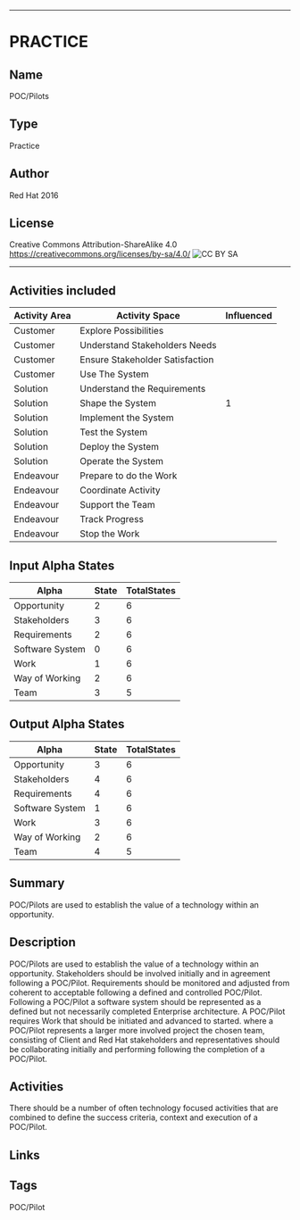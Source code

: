 ----------
# PRACTICE
## Name
POC/Pilots
## Type
Practice
## Author
Red Hat 2016
## License
Creative Commons Attribution-ShareAlike 4.0
https://creativecommons.org/licenses/by-sa/4.0/
![CC BY SA](https://licensebuttons.net/l/by-sa/3.0/88x31.png)

----------

## Activities included
| Activity Area | Activity Space | Influenced |
|---------------|----------------|------------|
|Customer|Explore Possibilities||
|Customer|Understand Stakeholders Needs||
|Customer|Ensure Stakeholder Satisfaction||
|Customer|Use The System||
|Solution|Understand the Requirements||
|Solution|Shape the System|1|
|Solution|Implement the System||
|Solution|Test the System||
|Solution|Deploy the System||
|Solution|Operate the System||
|Endeavour|Prepare to do the Work||
|Endeavour|Coordinate Activity||
|Endeavour|Support the Team||
|Endeavour|Track Progress||
|Endeavour|Stop the Work||


## Input Alpha States
Alpha | State | TotalStates
---| --- | ---
Opportunity|2|6
Stakeholders|3|6
Requirements|2|6
Software System|0|6
Work|1|6
Way of Working|2|6
Team|3|5

## Output Alpha States
Alpha | State | TotalStates
---| --- | ---
Opportunity|3|6
Stakeholders|4|6
Requirements|4|6
Software System|1|6
Work|3|6
Way of Working|2|6
Team|4|5

## Summary
POC/Pilots are used to establish the value of a technology within an opportunity.     

## Description
POC/Pilots are used to establish the value of a technology within an opportunity. Stakeholders should be involved initially and in agreement following a POC/Pilot. Requirements should be monitored and adjusted from coherent to acceptable following a defined and controlled POC/Pilot. Following a POC/Pilot a software system should be represented as a defined but not necessarily completed Enterprise architecture. A POC/Pilot requires Work that should be initiated and advanced to started. where a POC/Pilot represents a larger more involved project the chosen team, consisting of Client and Red Hat stakeholders and representatives should be collaborating initially and performing following the completion of a POC/Pilot.

## Activities
There should be a number of often technology focused activities that are combined to define the success criteria, context and execution of a POC/Pilot.  

## Links

## Tags
POC/Pilot

